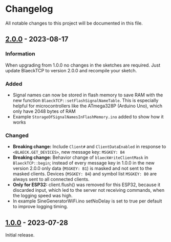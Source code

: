 # Changelog

All notable changes to this project will be documented in this file.

## [2.0.0] - 2023-08-17
### Information
When upgrading from 1.0.0 no changes in the sketches are required. Just update BlaeckTCP to version 2.0.0 and recompile your sketch. 

### Added
- Signal names can now be stored in flash memory to save RAM with the new function `BlaeckTCP::setFlashSignalNameTable`. This is especially helpful for microcontrollers like the ATmega328P (Arduino Uno), which only have 2048 bytes of RAM
- Example `StorageOfSignalNamesInFlashMemory.ino` added to show how it works

### Changed
- **Breaking change:** Include `Client#` and `ClientDataEnabled` in response to `<BLAECK.GET_DEVICES>`, new message key: `MSGKEY: B4`
- **Breaking change:** Behavior change of `blaeckWriteClientMask` in `BlaeckTCP::begin`; instead of every message key in 1.0.0 in the new version 2.0.0 only data (`MSGKEY: B1`) is masked and not sent to the masked clients. Devices (`MSGKEY: B4`) and symbol list `MSGKEY: B0` are always sent to all connected clients.
- **Only for ESP32:** client.flush() was removed for this ESP32, because it discarded input, which led to the server not receiving commands, when the logging speed was high.
- In example SineGeneratorWiFi.ino setNoDelay is set to true per default to improve logging timing.


  
## [1.0.0] - 2023-07-28

Initial release.

[2.0.0]: https://github.com/sebaJoSt/BlaeckTCP/compare/1.0.0...2.0.0
[1.0.0]: https://github.com/sebaJoSt/BlaeckTCP/releases/tag/1.0.0
